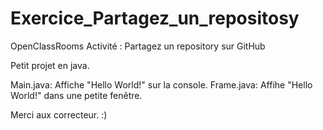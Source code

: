 # Exercice_Partagez_un_repositosy
OpenClassRooms Activité : Partagez un repository sur GitHub

Petit projet en java.

Main.java: Affiche "Hello World!" sur la console.
Frame.java: Affihe "Hello World!" dans une petite fenêtre.


Merci aux correcteur. :)

